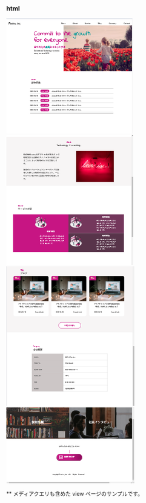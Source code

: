 ### html

![スクールのお勉強画面](sample1.png)
![スクールのお勉強画面](sample2.png)
![スクールのお勉強画面](sample3.png)
![スクールのお勉強画面](sample4.png)

** メディアクエリも含めた view ページのサンプルです。
